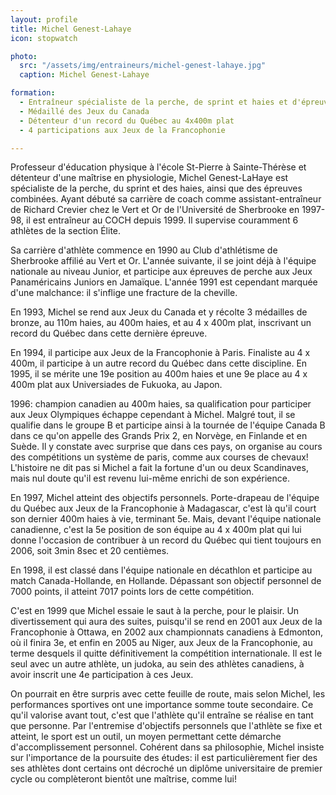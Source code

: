 ```yaml
---
layout: profile
title: Michel Genest-Lahaye
icon: stopwatch

photo:
  src: "/assets/img/entraineurs/michel-genest-lahaye.jpg"
  caption: Michel Genest-Lahaye

formation:
  - Entraîneur spécialiste de la perche, de sprint et haies et d'épreuves combinées
  - Médaillé des Jeux du Canada
  - Détenteur d'un record du Québec au 4x400m plat
  - 4 participations aux Jeux de la Francophonie

---
```


Professeur d'éducation physique à l'école St-Pierre à Sainte-Thérèse et détenteur d'une maîtrise en physiologie, Michel Genest-LaHaye est spécialiste de la perche, du sprint et des haies, ainsi que des épreuves combinées. Ayant débuté sa carrière de coach comme assistant-entraîneur de Richard Crevier chez le Vert et Or de l'Université de Sherbrooke en 1997-98, il est entraîneur au COCH depuis 1999. Il supervise couramment 6 athlètes de la section Élite.

Sa carrière d'athlète commence en 1990 au Club d'athlétisme de Sherbrooke affilié au Vert et Or. L'année suivante, il se joint déjà à l'équipe nationale au niveau Junior, et participe aux épreuves de perche aux Jeux Panaméricains Juniors en Jamaïque. L'année 1991 est cependant marquée d'une malchance: il s'inflige une fracture de la cheville.

En 1993, Michel se rend aux Jeux du Canada et y récolte 3 médailles de bronze, au 110m haies, au 400m haies, et au 4 x 400m plat, inscrivant un record du Québec dans cette dernière épreuve.

En 1994, il participe aux Jeux de la Francophonie à Paris. Finaliste au 4 x 400m, il participe à un autre record du Québec dans cette discipline. En 1995, il se mérite une 19e position au 400m haies et une 9e place au 4 x 400m plat aux Universiades de Fukuoka, au Japon.

1996: champion canadien au 400m haies, sa qualification pour participer aux Jeux Olympiques échappe cependant à Michel. Malgré tout, il se qualifie dans le groupe B et participe ainsi à la tournée de l'équipe Canada B dans ce qu'on appelle des Grands Prix 2, en Norvège, en Finlande et en Suède. Il y constate avec surprise que dans ces pays, on organise au cours des compétitions un système de paris, comme aux courses de chevaux! L'histoire ne dit pas si Michel a fait la fortune d'un ou deux Scandinaves, mais nul doute qu'il est revenu lui-même enrichi de son expérience.

En 1997, Michel atteint des objectifs personnels. Porte-drapeau de l'équipe du Québec aux Jeux de la Francophonie à Madagascar, c'est là qu'il court son dernier 400m haies à vie, terminant 5e. Mais, devant l'équipe nationale canadienne, c'est la 5e position de son équipe au 4 x 400m plat qui lui donne l'occasion de contribuer à un record du Québec qui tient toujours en 2006, soit 3min 8sec et 20 centièmes.

En 1998, il est classé dans l'équipe nationale en décathlon et participe au match Canada-Hollande, en Hollande. Dépassant son objectif personnel de 7000 points, il atteint 7017 points lors de cette compétition.

C'est en 1999 que Michel essaie le saut à la perche, pour le plaisir. Un divertissement qui aura des suites, puisqu'il se rend en 2001 aux Jeux de la Francophonie à Ottawa, en 2002 aux championnats canadiens à Edmonton, où il finira 3e, et enfin en 2005 au Niger, aux Jeux de la Francophonie, au terme desquels il quitte définitivement la compétition internationale. Il est le seul avec un autre athlète, un judoka, au sein des athlètes canadiens, à avoir inscrit une 4e participation à ces Jeux.

On pourrait en être surpris avec cette feuille de route, mais selon Michel, les performances sportives ont une importance somme toute secondaire. Ce qu'il valorise avant tout, c'est que l'athlète qu'il entraîne se réalise en tant que personne. Par l'entremise d'objectifs personnels que l'athlète se fixe et atteint, le sport est un outil, un moyen permettant cette démarche d'accomplissement personnel. Cohérent dans sa philosophie, Michel insiste sur l'importance de la poursuite des études: il est particulièrement fier des ses athlètes dont certains ont décroché un diplôme universitaire de premier cycle ou complèteront bientôt une maîtrise, comme lui!
